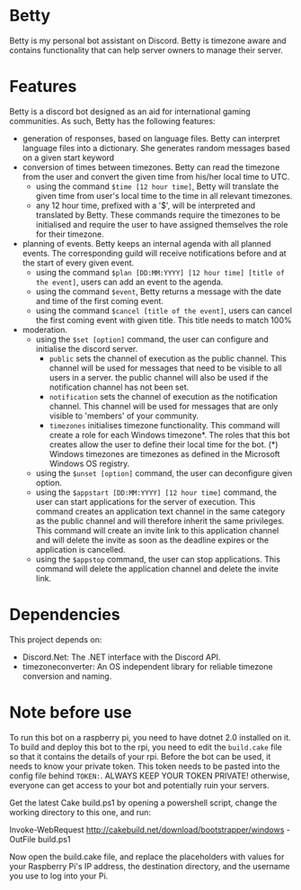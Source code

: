 # Betty
Betty is my personal bot assistant on Discord. Betty is timezone aware and contains functionality that can help server owners to manage their server.

# Features
Betty is a discord bot designed as an aid for international gaming communities. As such, Betty has the following features:
- generation of responses, based on language files.
	Betty can interpret language files into a dictionary. She generates random messages based on a given start keyword
- conversion of times between timezones.
	Betty can read the timezone from the user and convert the given time from his/her local time to UTC.
	- using the command `$time [12 hour time]`, Betty will translate the given time from user's local time to the time in all relevant timezones.
	- any 12 hour time, prefixed with a '$', will be interpreted and translated by Betty.
	These commands require the timezones to be initialised and require the user to have assigned themselves the role for their timezone.
- planning of events.
	Betty keeps an internal agenda with all planned events. The corresponding guild will receive notifications before and at the start of every given event.
	- using the command `$plan [DD:MM:YYYY] [12 hour time] [title of the event]`, users can add an event to the agenda.
	- using the command `$event`, Betty returns a message with the date and time of the first coming event.
	- using the command `$cancel [title of the event]`, users can cancel the first coming event with given title. This title needs to match 100%
- moderation.
	- using the `$set [option]` command, the user can configure and initialise the discord server.
		- `public` sets the channel of execution as the public channel. This channel will be used for messages that need to be visible to all users in a server.
			the public channel will also be used if the notification channel has not been set.
		- `notification` sets the channel of execution as the notification channel. This channel will be used for messages that are only visible to 'members' of your community.
		- `timezones` initialises timezone functionality. This command will create a role for each Windows timezone*.
			The roles that this bot creates allow the user to define their local time for the bot.
			(*) Windows timezones are timezones as defined in the Microsoft Windows OS registry.
	- using the `$unset [option]` command, the user can deconfigure given option.
	- using the `$appstart [DD:MM:YYYY] [12 hour time]` command, the user can start applications for the server of execution.
		This command creates an application text channel in the same category as the public channel and will therefore inherit the same privileges.
		This command will create an invite link to this application channel and will delete the invite as soon as the deadline expires or the application is cancelled.
	- using the `$appstop` command, the user can stop applications.
		This command will delete the application channel and delete the invite link.

# Dependencies
This project depends on:
- Discord.Net: The .NET interface with the Discord API.
- timezoneconverter: An OS independent library for reliable timezone conversion and naming.

# Note before use
To run this bot on a raspberry pi, you need to have dotnet 2.0 installed on it. To build and deploy this bot to the rpi, you need to edit the `build.cake` file so that it contains the details of your rpi.
Before the bot can be used, it needs to know your private token. This token needs to be pasted into the config file behind `TOKEN:`.
ALWAYS KEEP YOUR TOKEN PRIVATE! otherwise, everyone can get access to your bot and potentially ruin your servers.



Get the latest Cake build.ps1 by opening a powershell script, change the working directory to this one, and run:

Invoke-WebRequest http://cakebuild.net/download/bootstrapper/windows -OutFile build.ps1

Now open the build.cake file, and replace the placeholders with values for your Raspberry Pi's IP address, the destination directory, and the username you use to log into your Pi.